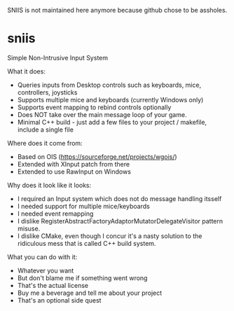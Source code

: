 SNIIS is not maintained here anymore because github chose to be assholes.

# sniis
Simple Non-Intrusive Input System

What it does:

- Queries inputs from Desktop controls such as keyboards, mice, controllers, joysticks
- Supports multiple mice and keyboards (currently Windows only)
- Supports event mapping to rebind controls optionally
- Does NOT take over the main message loop of your game.
- Minimal C++ build - just add a few files to your project / makefile, include a single file

Where does it come from:

- Based on OIS (https://sourceforge.net/projects/wgois/)
- Extended with XInput patch from there
- Extended to use RawInput on Windows

Why does it look like it looks:

- I required an Input system which does not do message handling itsself
- I needed support for multiple mice/keyboards
- I needed event remapping
- I dislike RegisterAbstractFactoryAdaptorMutatorDelegateVisitor pattern misuse.
- I dislike CMake, even though I concur it's a nasty solution to the ridiculous mess that is called C++ build system.

What you can do with it:

- Whatever you want
- But don't blame me if something went wrong
- That's the actual license
- Buy me a beverage and tell me about your project 
- That's an optional side quest
